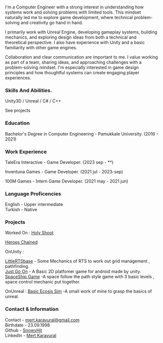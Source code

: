 
I'm a Computer Engineer with a strong interest in understanding how systems work and solving problems with limited tools. This mindset naturally led me to explore game development, where technical problem-solving and creativity go hand in hand.

I primarily work with Unreal Engine, developing gameplay systems, building mechanics, and exploring design ideas from both a technical and theoretical perspective. I also have experience with Unity and a basic familiarity with other game engines.

Collaboration and clear communication are important to me. I value working as part of a team, sharing ideas, and approaching challenges with a problem-solving mindset. I'm especially interested in game design principles and how thoughtful systems can create engaging player experiences.

### Skills And Abilities.

Unity3D / Unreal / C# / C++

See projects

### Education

Bachelor's Degree in Computer Engineering - Pamukkale University. (2016 - 2021)    

### Work Experience

TaleEra Interactive - Game Developer. (2023 sep - **) 

Inventuna Games - Game Developer. (2021 jul - 2023-sep) 

100M Games - Intern Game Developer. (2021 may - 2021 jun)       

### Language Proficencies

English - Upper intermediate   
Turkish - Native

### Projects
Worked On : 
[Holy Shoot](https://store.steampowered.com/app/2881660/Holy_Shoot/ "Look At The Project")

[Heroes Chained](https://heroeschained.com/ "Look At The Project , Or Download it")


OnUnity :

[LittleRTSbase](https://github.com/SnowyHit/LittleRTS "Show me the code") - Some Mechanics of RTS to work out grid management , pathfinding.  
[Just Go On](https://github.com/SnowyHit/Just-Go-On "Show me the code") - A Basic 2D platfomer game for android made by unity.   
[SpaceShip Game](https://github.com/SnowyHit/SpaceShip "Show me the code") -A space follow the path style game with 3 basic levels , space control mechanic put together.

OnUnreal : 
[Basic Ecosis Sim](https://github.com/SnowyHit/EcosisSim "Show me the code") -A small work of mine to grasp the basics of unreal.

### Contact & Information

Contact - mert.karavural@gmail.com    
Birthdate - 23.09.1998  
Github - [SnowyHit](https://github.com/SnowyHit)  
LinkedIn - [Mert Karavural](https://www.linkedin.com/in/mert-karavural-0ba823206/)


